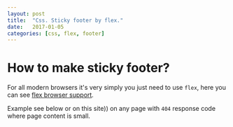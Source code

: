 ```yaml
---
layout: post
title:  "Css. Sticky footer by flex."
date:   2017-01-05
categories: [css, flex, footer]
---
```


# How to make sticky footer?

For all modern browsers it's very simply you just need to use `flex`, here you can see [flex browser support][flex-browser-support-link].

Example see below or on this site)) on any page with `404` response code where page content is small.


<script async src="//jsfiddle.net/evgv/bpwj5fex/2/embed/html,css,result/"></script>

[flex-browser-support-link]: http://caniuse.com/#search=flex
